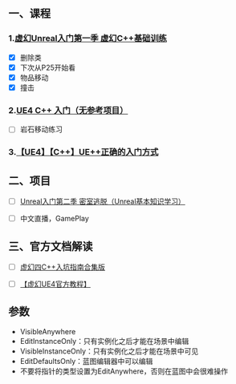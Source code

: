 ## 一、课程
### 1.[虚幻Unreal入门第一季 虚幻C++基础训练](https://www.bilibili.com/video/BV1nL411j7E1)
- [x] 删除类
- [x] 下次从P25开始看
- [x] 物品移动
- [x] 撞击

### 2.[UE4 C++ 入门（无参考项目）](https://www.bilibili.com/video/BV1RE411d7J8)
- [ ] 岩石移动练习

### 3.[【UE4】【C++】UE++正确的入门方式](https://space.bilibili.com/453151910/channel/collectiondetail?sid=40224)

## 二、项目
- [ ] [Unreal入门第二季 密室逃脱（Unreal基本知识学习）](https://www.bilibili.com/video/BV1rt411e79C)

- [ ] 中文直播，GamePlay

## 三、官方文档解读
- [ ] [虚幻四C++入坑指南合集版](https://www.bilibili.com/video/BV14K411J7v2)
- [ ] [【虚幻UE4官方教程】](https://www.bilibili.com/video/BV1GS4y1L7aP)


## 参数
- VisibleAnywhere
- EditInstanceOnly：只有实例化之后才能在场景中编辑
- VisibleInstanceOnly：只有实例化之后才能在场景中可见
- EditDefaultsOnly：蓝图编辑器中可以编辑
- 不要将指针的类型设置为EditAnywhere，否则在蓝图中会很难操作
